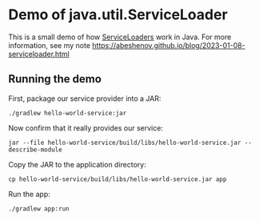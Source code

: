 # Demo of java.util.ServiceLoader

This is a small demo of how
[ServiceLoaders](https://docs.oracle.com/en/java/javase/17/docs/api/java.base/java/util/ServiceLoader.html)
work in Java.
For more information, see my note
https://abeshenov.github.io/blog/2023-01-08-serviceloader.html


## Running the demo

First, package our service provider into a JAR:

```shell
./gradlew hello-world-service:jar
```

Now confirm that it really provides our service:

```shell
jar --file hello-world-service/build/libs/hello-world-service.jar --describe-module
```

Copy the JAR to the application directory:

```shell
cp hello-world-service/build/libs/hello-world-service.jar app
```

Run the app:

```shell
./gradlew app:run
```
